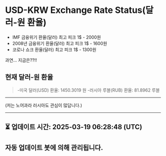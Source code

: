 


# USD-KRW Exchange Rate Status(달러-원 환율)

* IMF 금융위기 환율(달러) 최고 피크 1$ - 2000원
* 2008년 금융위기 환율(달러) 최고 피크 1$ - 1600원
* 코로나 쇼크 환율(달러) 최고 피크 1$ - 1300원



과연... 지금은??!!


## 현재 달러-원 환율
> -미국 달러(USD) 환율: 1450.3019 원 
-러시아 루블(RUB) 환율: 81.8962 루블


---
(저는 노어과라 러시아도 관심이 많답니다.)

---

⏳ 업데이트 시간: 2025-03-19 06:28:48 (UTC)
---
자동 업데이트 봇에 의해 관리됩니다.
---
